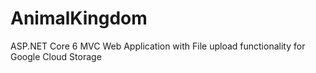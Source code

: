 # AnimalKingdom
ASP.NET Core 6 MVC Web Application with File upload functionality for Google Cloud Storage
